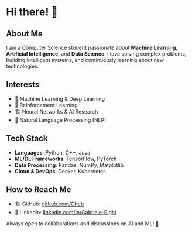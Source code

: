 # Hi there! 👋
## About Me
I am a Computer Science student passionate about **Machine Learning**, **Artificial Intelligence**, and **Data Science**. I love solving complex problems, building intelligent systems, and continuously learning about new technologies.

## Interests
- 🤖 Machine Learning & Deep Learning
- 🧠 Reinforcement Learning
- 🏗️ Neural Networks & AI Research
- 📝 Natural Language Processing (NLP)

## Tech Stack
- **Languages**: Python, C++, Java
- **ML/DL Frameworks**: TensorFlow, PyTorch
- **Data Processing**: Pandas, NumPy, Matplotlib
- **Cloud & DevOps**: Docker, Kubernetes 

## How to Reach Me
- 🏗️ GitHub: [github.com/Gheb](https://github.com/Gheb6)
- 💼 LinkedIn: [linkedin.com/in/Gabriele-Righi](https://www.linkedin.com/in/gabriele-righi-144486266)

Always open to collaborations and discussions on AI and ML! 🚀
